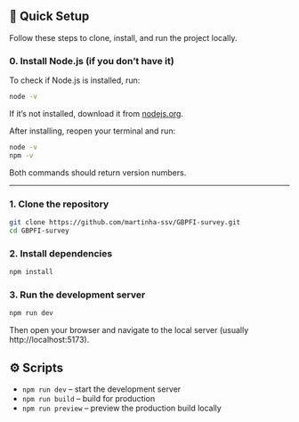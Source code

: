 ## 🚀 Quick Setup

Follow these steps to clone, install, and run the project locally.

### 0. Install Node.js (if you don’t have it)

To check if Node.js is installed, run:
```bash
node -v
```

If it’s not installed, download it from [nodejs.org](https://nodejs.org/).  

After installing, reopen your terminal and run:
```bash
node -v
npm -v
```
Both commands should return version numbers.

---

### 1. Clone the repository
```bash
git clone https://github.com/martinha-ssv/GBPFI-survey.git
cd GBPFI-survey
```

### 2. Install dependencies
```bash
npm install
```

### 3. Run the development server
```bash
npm run dev
```

Then open your browser and navigate to the local server (usually http://localhost:5173).

## ⚙️ Scripts

- `npm run dev` – start the development server
- `npm run build` – build for production
- `npm run preview` – preview the production build locally
